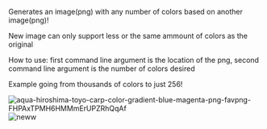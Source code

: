 Generates an image(png) with any number of colors based on another image(png)!

New image can only support less or the same ammount of colors as the original 

How to use: 
first command line argument is the location of the png, second command line argument is the number of colors desired

Example going from thousands of colors to just 256!



![aqua-hiroshima-toyo-carp-color-gradient-blue-magenta-png-favpng-FHPAxTPMH6HMMmErUPZRhQqAf](https://user-images.githubusercontent.com/71041401/175161720-1a889767-7953-48c6-922e-c40a1e5289db.png)
![neww](https://user-images.githubusercontent.com/71041401/175161749-168b0264-1714-429a-bcbf-942a07b2ad56.png)
